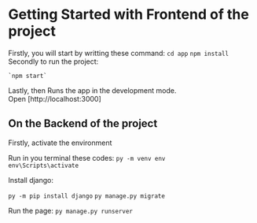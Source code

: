 # Getting Started with Frontend of the project

Firstly, you will start by writting these command: 
    `cd app` 
    `npm install`
Secondly to run the project: 

    `npm start`

Lastly, then Runs the app in the development mode.\
Open [http://localhost:3000]


## On the Backend of the project

Firstly, activate the environment 

Run in you terminal these codes: 
    `py -m venv env`  
    `env\Scripts\activate`  

Install django:

`py -m pip install django`
`py manage.py migrate`

Run the page: 
`py manage.py runserver`
